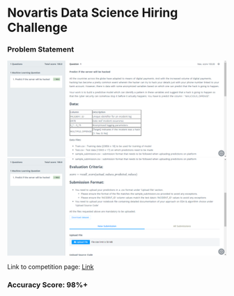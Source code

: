 # Novartis Data Science Hiring Challenge 

### Problem Statement
![Question_part_1](./H_E_Novartis_DS_hiring/problem_statement_part1.png)
![Question_part_2](./H_E_Novartis_DS_hiring/problem_statement_part2.png)

Link to competition page: [Link](https://assessment.hackerearth.com/challenges/hiring/novartis-data-science-hiring-challenge/)

### Accuracy Score: 98%+
